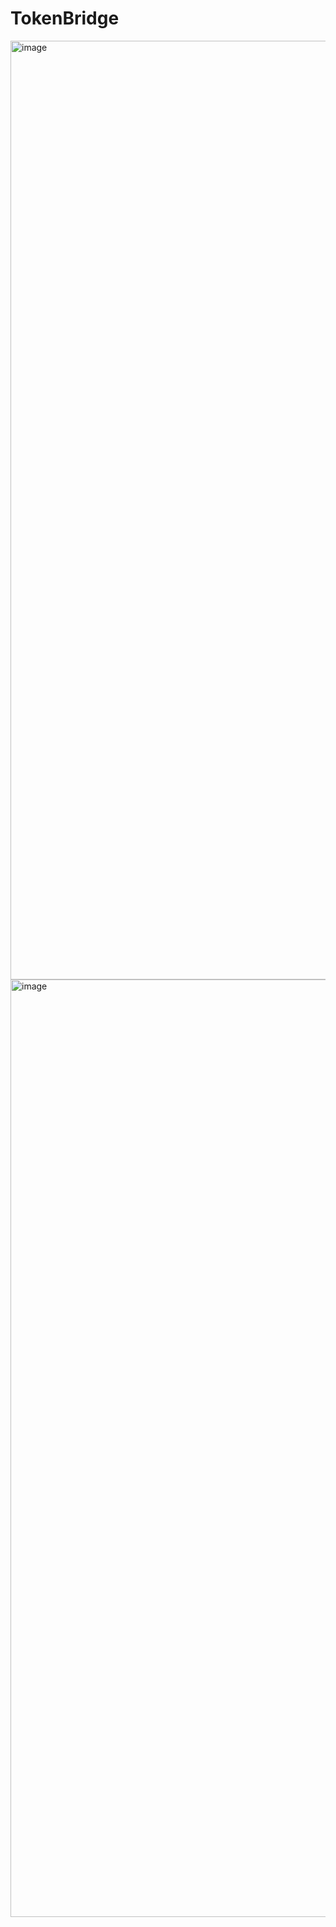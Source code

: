 # TokenBridge

<img width="1502" alt="image" src="https://github.com/user-attachments/assets/52e05ab0-5f53-41cd-a0d5-c0977de1bdf8" />
<img width="1500" alt="image" src="https://github.com/user-attachments/assets/bc76ca3a-ab24-4eca-8566-58b391b3c892" />


